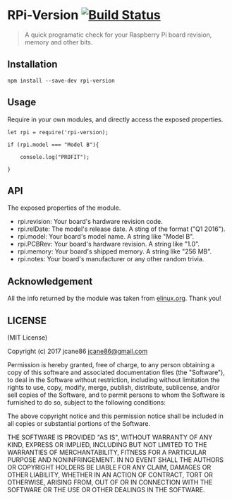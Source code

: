 # RPi-Version [![Build Status](https://secure.travis-ci.org/jcane86/rpi-version.png)](http://travis-ci.org/jcane86/rpi-version)

> A quick programatic check for your Raspberry Pi board revision, memory and other bits.


## Installation

`npm install --save-dev rpi-version`

## Usage

 Require in your own modules, and directly access the exposed properties.
 
    let rpi = require('rpi-version);
 
    if (rpi.model === "Model B"){
 
        console.log("PROFIT");
 
    }
 
## API

The exposed properties of the module.

 * rpi.revision: Your board's hardware revision code.
 * rpi.relDate: The model's release date. A sting of the format ("Q1 2016").
 * rpi.model: Your board's model name. A string like "Model B".
 * rpi.PCBRev: Your board's hardware revision. A string like "1.0".
 * rpi.memory: Your board's shipped memory. A string like "256 MB".
 * rpi.notes: Your board's manufacturer or any other random trivia.


## Acknowledgement

All the info returned by the module was taken from [elinux.org](http://elinux.org/RPi_HardwareHistory#Board_Revision_History). Thank you!

## LICENSE

(MIT License)

Copyright (c) 2017 jcane86 <jcane86@gmail.com>

Permission is hereby granted, free of charge, to any person obtaining
a copy of this software and associated documentation files (the
"Software"), to deal in the Software without restriction, including
without limitation the rights to use, copy, modify, merge, publish,
distribute, sublicense, and/or sell copies of the Software, and to
permit persons to whom the Software is furnished to do so, subject to
the following conditions:

The above copyright notice and this permission notice shall be
included in all copies or substantial portions of the Software.

THE SOFTWARE IS PROVIDED "AS IS", WITHOUT WARRANTY OF ANY KIND,
EXPRESS OR IMPLIED, INCLUDING BUT NOT LIMITED TO THE WARRANTIES OF
MERCHANTABILITY, FITNESS FOR A PARTICULAR PURPOSE AND
NONINFRINGEMENT. IN NO EVENT SHALL THE AUTHORS OR COPYRIGHT HOLDERS BE
LIABLE FOR ANY CLAIM, DAMAGES OR OTHER LIABILITY, WHETHER IN AN ACTION
OF CONTRACT, TORT OR OTHERWISE, ARISING FROM, OUT OF OR IN CONNECTION
WITH THE SOFTWARE OR THE USE OR OTHER DEALINGS IN THE SOFTWARE.
